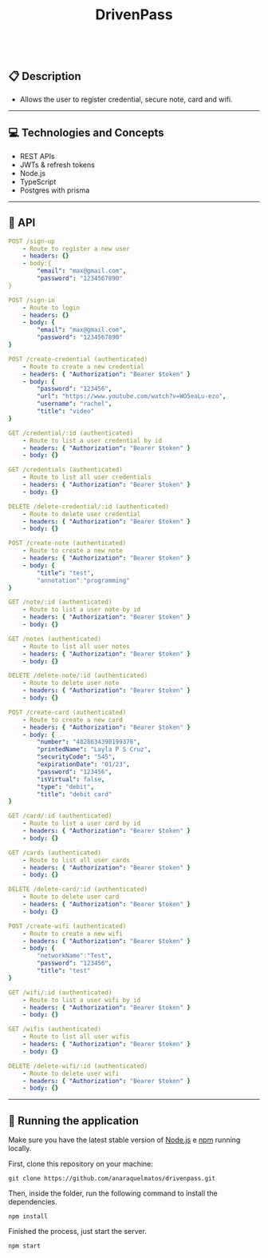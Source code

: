 # <p align = "center"> DrivenPass </p>

<br>
<br>

##  :clipboard: Description

- Allows the user to register credential, secure note, card and wifi.

***

## :computer:	 Technologies and Concepts

- REST APIs
- JWTs & refresh tokens
- Node.js
- TypeScript
- Postgres with prisma

***

## :rocket: API

```yml
POST /sign-up
    - Route to register a new user
    - headers: {}
    - body:{
        "email": "max@gmail.com",
        "password": "1234567890"
}
```
    
```yml 
POST /sign-in
    - Route to login
    - headers: {}
    - body: {
        "email": "max@gmail.com",
        "password": "1234567890"
}
```
    
```yml 
POST /create-credential (authenticated)
    - Route to create a new credential
    - headers: { "Authorization": "Bearer $token" }
    - body: {
        "password": "123456",
        "url": "https://www.youtube.com/watch?v=WO5eaLu-ezo",
        "username": "rachel",
        "title": "video"
}
```

```yml
GET /credential/:id (authenticated)
    - Route to list a user credential by id
    - headers: { "Authorization": "Bearer $token" }
    - body: {}
``` 

```yml
GET /credentials (authenticated)
    - Route to list all user credentials
    - headers: { "Authorization": "Bearer $token" }
    - body: {}
``` 

```yml
DELETE /delete-credential/:id (authenticated)
    - Route to delete user credential
    - headers: { "Authorization": "Bearer $token" }
    - body: {}
``` 

```yml 
POST /create-note (authenticated)
    - Route to create a new note
    - headers: { "Authorization": "Bearer $token" }
    - body: {
        "title": "test",
        "annotation":"programming"
}
```

```yml
GET /note/:id (authenticated)
    - Route to list a user note by id
    - headers: { "Authorization": "Bearer $token" }
    - body: {}
``` 

```yml
GET /notes (authenticated)
    - Route to list all user notes
    - headers: { "Authorization": "Bearer $token" }
    - body: {}
``` 

```yml
DELETE /delete-note/:id (authenticated)
    - Route to delete user note
    - headers: { "Authorization": "Bearer $token" }
    - body: {}
``` 

```yml 
POST /create-card (authenticated)
    - Route to create a new card
    - headers: { "Authorization": "Bearer $token" }
    - body: {
        "number": "4828634390199378",
        "printedName": "Layla P S Cruz",
        "securityCode": "545",
        "expirationDate": "01/23",
        "password": "123456",
        "isVirtual": false,
        "type": "debit",
        "title": "debit card"
}
```

```yml
GET /card/:id (authenticated)
    - Route to list a user card by id
    - headers: { "Authorization": "Bearer $token" }
    - body: {}
``` 

```yml
GET /cards (authenticated)
    - Route to list all user cards
    - headers: { "Authorization": "Bearer $token" }
    - body: {}
``` 

```yml
DELETE /delete-card/:id (authenticated)
    - Route to delete user card
    - headers: { "Authorization": "Bearer $token" }
    - body: {}
``` 

```yml 
POST /create-wifi (authenticated)
    - Route to create a new wifi
    - headers: { "Authorization": "Bearer $token" }
    - body: {
        "networkName":"Test",
        "password": "123456",
        "title": "test"
}
```

```yml
GET /wifi/:id (authenticated)
    - Route to list a user wifi by id
    - headers: { "Authorization": "Bearer $token" }
    - body: {}
``` 

```yml
GET /wifis (authenticated)
    - Route to list all user wifis
    - headers: { "Authorization": "Bearer $token" }
    - body: {}
``` 

```yml
DELETE /delete-wifi/:id (authenticated)
    - Route to delete user wifi
    - headers: { "Authorization": "Bearer $token" }
    - body: {}
``` 

***

## 🏁 Running the application

Make sure you have the latest stable version of [Node.js](https://nodejs.org/en/download/) e [npm](https://www.npmjs.com/) running locally.

First, clone this repository on your machine:

```
git clone https://github.com/anaraquelmatos/drivenpass.git
```

Then, inside the folder, run the following command to install the dependencies.

```
npm install
```

Finished the process, just start the server.
```
npm start
```